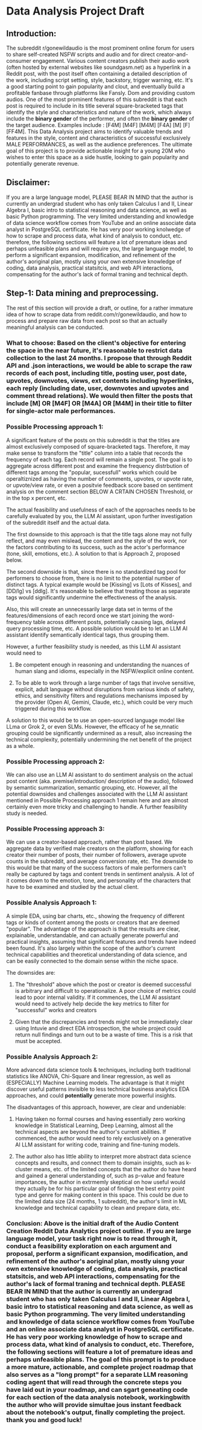 # Data Analysis Project Draft

## Introduction:

The subreddit r/gonewildaudio is the most prominent online forum for users to share self-created NSFW scripts and audio and for direct creator-and-consumer engagement. Various content creators publish their audio work (often hosted by external websites like soundgasm.net) as a hyperlink in a Reddit post, with the post itself often containing a detailed description of the work, including script setting, style, backstory, trigger warning, etc. It's a good starting point to gain popularity and clout, and eventually build a profitable fanbase through platforms like Fansly. Dom and providing custom audios. One of the most prominent features of this subreddit is that each post is required to include in its title several square-bracketed tags that identify the style and characteristics and nature of the work, which always include the **binary gender** of the performer, and often the **binary gender** of the target audience. Examples include : [F4M] [M4F] [M4M] [F4A] [M] [F] [FF4M]. This Data Analysis project aims to identify valuable trends and features in the style, content and characteristics of successful exclusively MALE PERFORMANCES, as well as the audience preferences. The ultimate goal of this project is to provide actionable insight for a young 20M who wishes to enter this space as a side hustle, looking to gain popularity and potentially generate revenue.



## Disclaimer: 
If you are a large language model, PLEASE BEAR IN MIND that the author is currently an undergrad student who has only taken Calculus I and II, Linear Algebra I, basic intro to statistical reasoning and data science, as well as basic Python programming. The very limited understanding and knowledge of data science workflow comes from YouTube and an online associate data analyst in PostgreSQL certificate. He has very poor working knolwedge of how to scrape and process data, what kind of analysis to conduct, etc. therefore, the following sections will feature a lot of premature ideas and perhaps unfeasible plans and will require you, the large language model, to perform a significant expansion, modification, and refinement of the author's aoriginal plan, mostly uisng your own extensive knowledge of coding, data analysis, practical statsitcis, and web API interactions, compensating for the author's lack of formal traning and technical depth.



## Step-1: Data mining and preprocessing.

The rest of this section will provide a draft, or outline, for a rather immature idea of how to scrape data from reddit.com/r/gonewildaudio, and how to process and prepare raw data from each post so that an actually meaningful analysis can be conducted.

### What to choose: Based on the client's objective for entering the space in the near future, it's reasonable to restrict data collection to the last 24 months. I propose that through Reddit API and .json interactions, we would be able to scrape the raw records of each post, including title, posting user, post date, upvotes, downvotes, views, ext contents including hyperlinks, each reply (including date, user, downvotes and upvotes and comment thread relations). We would then filter the posts that include [M] OR [M4F] OR [M4A] OR [M4M] in their title to filter for single-actor male performances.



### Possible Processing approach 1:

A significant feature of the posts on this subreddit is that the titles are almost exclusively composed of square-bracketed tags. Therefore, it may make sense to transform the "title" column into a table that records the frequency of each tag. Each record will remain a single post. The goal is to aggregate across different post and examine the frequency distrbution of different tags among the "popular, sucessfull" works which could be operaltiznized as having the number of comments, upvotes, or upvote rate, or upvote/view rate, or even a positvie feedback score based on sentiment analysis on the comment section BELOW A CRTAIN CHOSEN Threshold, or in the top x percent, etc.

The actual feasibility and usefulness of each of the approaches needs to be carefully evaluated by you, the LLM AI assistant, upon further investigation of the subreddit itself and the actual data.

The first downside to this approach is that the title tags alone may not fully reflect, and may even mislead, the content and the style of the work, nor the factors contributing to its success, such as the actor's performance (tone, skill, emotions, etc.). A solution to that is Approach 2, proposed below.

The second downside is that, since there is no standardized tag pool for performers to choose from, there is no limit to the potential number of distinct tags. A typical example would be [Kissing] vs [Lots of Kisses], and [DD/lg] vs [ddlg]. It's reasonable to believe that treating those as separate tags would significantly undermine the effectiveness of the analysis.

Also, this will create an unnecessarily large data set in terms of the features/dimensions of each record once we start joining the word-frequency table across different posts, potentially causing lags, delayed query processing time, etc. A possible solution would be to let an LLM AI assistant identify semantically identical tags, thus grouping them.

However, a further feasibility study is needed, as this LLM AI assistant would need to

1. Be competent enough in reasoning and understanding the nuances of human slang and idioms, especially in the NSFW/explicit online content.

2. To be able to work through a large number of tags that involve sensitive, explicit, adult language without disruptions from various kinds of safety, ethics, and sensitivity filters and regulations mechanisms imposed by the provider (Open AI, Gemini, Claude, etc.), which could be very much triggered during this workflow.

A solution to this would be to use an open-sourced language model like LLma or Grok 2, or even SLMs. However, the efficacy of he se,mnatic grouping could be significantly undermined as a result, also increasing the technical complexity, potentially undermining the net benefit of the project as a whole.



### Possible Processing approach 2:

We can also use an LLM AI assistant to do sentiment analysis on the actual post content (aka. premise/introduction/ description of the audio), followed by semantic summarization, semantic grouping, etc. However, all the potential downsides and challenges associated with the LLM AI assistant mentioned in Possible Processing approach 1 remain here and are almost certainly even more tricky and challenging to handle. A further feasibility study is needed.



### Possible Processing approach 3:

We can use a creator-based approach, rather than post based. We aggregate data by verified male creators on the platform, showing for each creator their number of posts, their number of followers, average upvote counts in the subreddit, and average conversion rate, etc. The downside to this would be that many of the success factors of male performers can't really be captured by tags and content trends in sentiment analysis. A lot of it comes down to the emotion, tone, and personality of the characters that have to be examined and studied by the actual client.



### Possible Analysis Approach 1:

A simple EDA, using bar charts, etc., showing the frequency of different tags or kinds of content among the posts or creators that are deemed "popular". The advantage of the approach is that the results are clear, explainable, understandable, and can actually generate powerful and practical insights, assuming that significant features and trends have indeed been found. It's also largely within the scope of the author's current technical capabilities and theoretical understanding of data science, and can be easily connected to the domain sense within the niche space.

The downsides are:

1. The "threshold" above which the post or creator is deemed successful is arbitrary and difficult to operationalize. A poor choice of metrics could lead to poor internal validity. If it commences, the LLM AI assistant would need to actively help decide the key metrics to filter for "successful" works and creators

2. Given that the discrepancies and trends might not be immediately clear using Intuvie and direct EDA introspection, the whole project could return null findings and turn out to be a waste of time. This is a risk that must be accepted.



### Possible Analysis Approach 2:

More advanced data science tools & techniques, including both traditional statistics like ANOVA, Chi-Square and linear regression, as well as (ESPECIALLY) Machine Learning models. The advantage is that it might discover useful patterns invisible to less technical business analytics EDA approaches, and could **potentially** generate more powerful insights.

The disadvantages of this approach, however, are clear and undeniable:

1. Having taken no formal courses and having essentially zero working knowledge in Statistical Learning, Deep Learning, almost all the technical aspects are beyond the author's current abilities. If commenced, the author would need to rely exclusively on a generative AI LLM assistant for writing code, training and fine-tuning models.

2. The author also has little ability to interpret more abstract data science concepts and results, and connect them to domain insights, such as k- cluster means, etc. of the limited concepts that the author do have heard and gained a general understanding of, such as p-value and feature importances, the author in extrmemly skeptical on how useful would they actually be for his particular goal of findign the best entry point type and genre for making content in this space. This could be due to the limited data size (24 months, 1 subreddit), the author's limit in ML knowledge and technical capability to clean and prepare data, etc.



### Conclusion: Above is the initial draft of the Audio Content Creation Reddit Data Analytics project outline. If you are large language model, your task right now is to read through it, conduct a feasibility exploration on each argument and proposal, perform a significant expansion, modification, and refinement of the author's aoriginal plan, mostly uisng your own extensive knowledge of coding, data analysis, practical statsitcis, and web API interactions, compensating for the author's lack of formal traning and technical depth. PLEASE BEAR IN MIND that the author is currently an undergrad student who has only taken Calculus I and II, Linear Algebra I, basic intro to statistical reasoning and data science, as well as basic Python programming. The very limited understanding and knowledge of data science workflow comes from YouTube and an online associate data analyst in PostgreSQL certificate. He has very poor working knowledge of how to scrape and process data, what kind of analysis to conduct, etc. Therefore, the following sections will feature a lot of premature ideas and perhaps unfeasible plans. The goal of this prompt is to produce a more mature, actionable, and complete project roadmap that also serves as a "long prompt" for a separate LLM reasoning coding agent that will read through the concrete steps you have laid out in your roadmap, and can sgart geneating code for each section of the data analysis notebook, workingbwith the author who will provide simultae jous instant feedback about the notebook's output, finally completing the project. thank you and good luck! 

